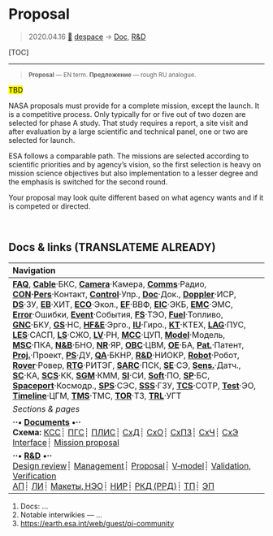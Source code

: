# Proposal
> 2020.04.16 [🚀](../index/index.md) [despace](index.md) → [Doc](doc.md), [R&D](rnd.md)

[TOC]

---
> <small>**Proposal** — EN term. **Предложение** — rough RU analogue.</small>

<mark>TBD</mark>

NASA proposals must provide for a complete mission, except the launch. It is a competitive process. Only typically for or five out of two dozen are selected for phase A study. That study requires a report, a site visit and after evaluation by a large scientific and technical panel, one or two are selected for launch.

ESA follows a comparable path. The missions are selected according to scientific priorities and by agency’s vision, so the first selection is heavy on mission science objectives but also implementation to a lesser degree and the emphasis is switched for the second round.

Your proposal may look quite different based on what agency wants and if it is competed or directed.



<p style="page-break-after:always"> </p>

## Docs & links (TRANSLATEME ALREADY)
|Navigation|
|:--|
|**[FAQ](faq.md)**, **[Cable](cable.md)**·БКС, **[Camera](cam.md)**·Камера, **[Comms](comms.md)**·Радио, **[CON](contact.md)·[Pers](person.md)**·Контакт, **[Control](control.md)**·Упр., **[Doc](doc.md)**·Док., **[Doppler](doppler.md)**·ИСР, **[DS](ds.md)**·ЗУ, **[EB](eb.md)**·ХИТ, **[ECO](ecology.md)**·Экол., **[EF](ef.md)**·ВВФ, **[ElC](elc.md)**·ЭКБ, **[EMC](emc.md)**·ЭМС, **[Error](error.md)**·Ошибки, **[Event](event.md)**·События, **[FS](fs.md)**·ТЭО, **[Fuel](fuel.md)**·Топливо, **[GNC](gnc.md)**·БКУ, **[GS](scs.md)**·НС, **[HF&E](hfe.md)**·Эрго., **[IU](iu.md)**·Гиро., **[KT](kt.md)**·КТЕХ, **[LAG](lag.md)**·ПУC, **[LES](les.md)**·САСП, **[LS](ls.md)**·СЖО, **[LV](lv.md)**·РН, **[MCC](mcc.md)**·ЦУП, **[Model](model.md)**·Модель, **[MSC](sc.md)**·ПКА, **[N&B](nnb.md)**·БНО, **[NR](nr.md)**·ЯР, **[OBC](obc.md)**·ЦВМ, **[OE](oe.md)**·БА, **[Pat.](патент.md)**·Патент, **[Proj.](project.md)**·Проект, **[PS](ps.md)**·ДУ, **[QA](qa.md)**·БКНР, **[R&D](rnd.md)**·НИОКР, **[Robot](robotics.md)**·Робот, **[Rover](rover.md)**·Ровер, **[RTG](rtg.md)**·РИТЭГ, **[SARC](sarc.md)**·ПСК, **[SE](se.md)**·СЭ, **[Sens.](sensor.md)**·Датч., **[SC](sc.md)**·КА, **[SCS](scs.md)**·КК, **[SGM](sgm.md)**·КММ, **[SI](si.md)**·СИ, **[Soft](soft.md)**·ПО, **[SP](sp.md)**·БС, **[Spaceport](spaceport.md)**·Космодр., **[SPS](sps.md)**·СЭС, **[SSS](sss.md)**·ГЗУ, **[TCS](tcs.md)**·СОТР, **[Test](test.md)**·ЭО, **[Timeline](timeline.md)**·ЦГМ, **[TMS](tms.md)**·ТМС, **[TOR](tor.md)**·ТЗ, **[TRL](trl.md)**·УГТ|
|*Sections & pages*|
|**··• [Documents](doc.md) •··**<br> **Схема:** [КСС](ксс.md)┊ [ПГС](пгс.md)┊ [ПЛИС](плис.md)┊ [СхД](wbs.md)┊ [СхО](draft_model.md)┊ [СхПЗ](draft_model.md)┊ [СхЧ](unit_decd.md)┊ [СхЭ](ei_diagram.md)<br> [Interface](interface.md)┊ [Mission proposal](proposal.md)|
|**··• [R&D](rnd.md) •··**<br> [Design review](design_review.md)┊ [Management](mgmt.md)┊ [Proposal](proposal.md)┊ [V‑model](v_model.md)┊ [Validation, Verification](val_ver.md)<br> [АП](rnd_ap.md)┊ [ЛИ](rnd_e.md)┊ [Макеты, НЭО](rnd_neo.md)┊ [НИР](rnd_0.md)┊ [РКД (РРД)](rnd_rkd.md)┊ [ТП](rnd_tp.md)┊ [ЭП](rnd_ep.md)|

   1. Docs: …
   1. Notable interwikies — …
   1. <https://earth.esa.int/web/guest/pi-community>
